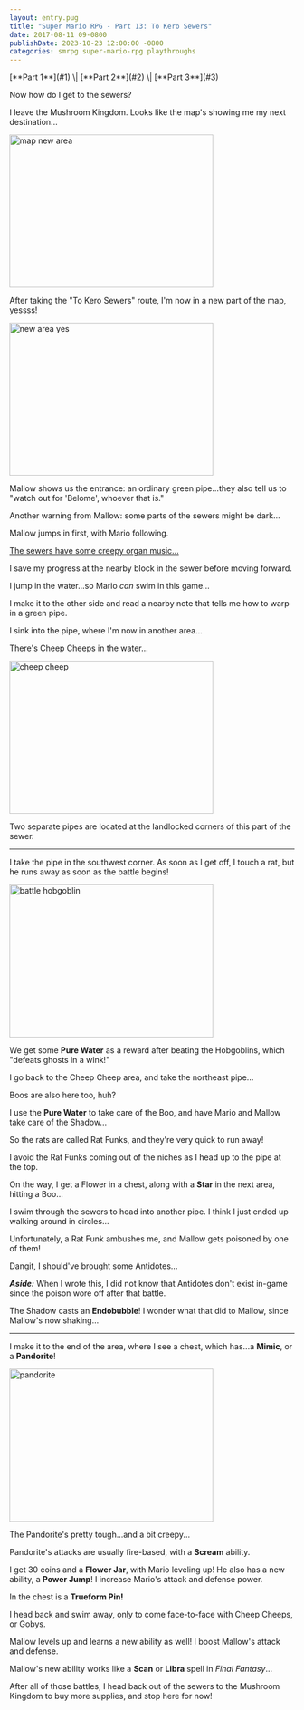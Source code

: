 ```yaml
---
layout: entry.pug
title: "Super Mario RPG - Part 13: To Kero Sewers"
date: 2017-08-11 09-0800
publishDate: 2023-10-23 12:00:00 -0800
categories: smrpg super-mario-rpg playthroughs
---
```


<p class="entry-partination" markdown="1">[**Part 1**](#1) \| [**Part 2**](#2) \| [**Part 3**](#3)</p>

<a name="1"></a>

Now how do I get to the sewers?

I leave the Mushroom Kingdom. Looks like the map's showing me my next destination...

<img src="http://i.imgur.com/Mfc8Pvv.png" alt="map new area" width="360" height="270" id="liveblog" />

After taking the "To Kero Sewers" route, I'm now in a new part of the map, yessss!

<img src="http://i.imgur.com/9uWtjLm.png" alt="new area yes" width="360" height="270" id="liveblog" />

Mallow shows us the entrance: an ordinary green pipe...they also tell us to "watch out for 'Belome', whoever that is."

Another warning from Mallow: some parts of the sewers might be dark...

Mallow jumps in first, with Mario following.

[The sewers have some creepy organ music...](https://youtu.be/7kAkh0s4UGc)

I save my progress at the nearby block in the sewer before moving forward.

I jump in the water...so Mario *can* swim in this game...

I make it to the other side and read a nearby note that tells me how to warp in a green pipe.

I sink into the pipe, where I'm now in another area...

There's Cheep Cheeps in the water...

<img src="http://i.imgur.com/kk5SUYb.png" alt="cheep cheep" width="360" height="270" id="liveblog" />

Two separate pipes are located at the landlocked corners of this part of the sewer.

<a name="2"></a>

---

I take the pipe in the southwest corner. As soon as I get off, I touch a rat, but he runs away as soon as the battle begins!

<img src="http://i.imgur.com/hXiQ6F1.png" alt="battle hobgoblin" width="360" height="270" id="liveblog" />

We get some **Pure Water** as a reward after beating the Hobgoblins, which "defeats ghosts in a wink!"

I go back to the Cheep Cheep area, and take the northeast pipe...

Boos are also here too, huh?

I use the **Pure Water** to take care of the Boo, and have Mario and Mallow take care of the Shadow...

So the rats are called Rat Funks, and they're very quick to run away!

I avoid the Rat Funks coming out of the niches as I head up to the pipe at the top.

On the way, I get a Flower in a chest, along with a **Star** in the next area, hitting a Boo...

I swim through the sewers to head into another pipe. I think I just ended up walking around in circles...

Unfortunately, a Rat Funk ambushes me, and Mallow gets poisoned by one of them!

Dangit, I should've brought some Antidotes...

***Aside:*** When I wrote this, I did not know that Antidotes don't exist in-game since the poison wore off after that battle.

The Shadow casts an **Endobubble**! I wonder what that did to Mallow, since Mallow's now shaking...

<a name="3"></a>

---

I make it to the end of the area, where I see a chest, which has...a **Mimic**, or a **Pandorite**!

<img src="http://i.imgur.com/xR7eOPI.png" alt="pandorite" width="360" height="270" id="liveblog" />

The Pandorite's pretty tough...and a bit creepy...

Pandorite's attacks are usually fire-based, with a **Scream** ability.

I get 30 coins and a **Flower Jar**, with Mario leveling up! He also has a new ability, a **Power Jump**! I increase Mario's attack and defense power.

In the chest is a **Trueform Pin!**

I head back and swim away, only to come face-to-face with Cheep Cheeps, or Gobys.

Mallow levels up and learns a new ability as well! I boost Mallow's attack and defense.

Mallow's new ability works like a **Scan** or **Libra** spell in *Final Fantasy*...

After all of those battles, I head back out of the sewers to the Mushroom Kingdom to buy more supplies, and stop here for now!